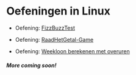 # Oefeningen in Linux

- Oefening: [FizzBuzzTest](https://github.com/MathiasV-immalle/portfolio/blob/master/Tekstdocumenten/Linux/FizzBuzzTest.md)

- Oefening: [RaadHetGetal-Game](https://github.com/MathiasV-immalle/portfolio/blob/master/Tekstdocumenten/Linux/RaadHetGetal.md)

- Oefening: [Weekloon berekenen met overuren](https://github.com/MathiasV-immalle/portfolio/blob/master/Tekstdocumenten/Linux/ifthenelseProject.md)
##### More coming soon!
